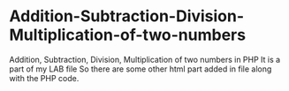 # Addition-Subtraction-Division-Multiplication-of-two-numbers
Addition, Subtraction, Division, Multiplication of two numbers in PHP
It is a part of my LAB file So there are some other html part added in file along with the PHP code.
